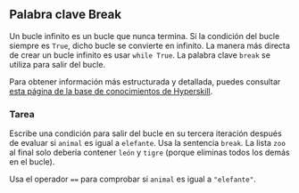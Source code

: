 ## Palabra clave Break

Un bucle infinito es un bucle que nunca termina. Si la condición del bucle siempre es `True`, dicho bucle se convierte en infinito. La manera más directa de crear un bucle infinito es usar `while True`. La palabra clave `break` se utiliza para salir del bucle.

Para obtener información más estructurada y detallada, puedes consultar [esta página de la base de conocimientos de Hyperskill](https://hyperskill.org/learn/step/6302#break?utm_source=jba&utm_medium=jba_courses_links).

### Tarea
Escribe una condición para salir del bucle en su tercera iteración después de evaluar si `animal` es igual a `elefante`. Usa la sentencia `break`. La lista `zoo` al final solo debería contener `león` y `tigre` (porque eliminas todos los demás en el bucle).

<div class="hint">Usa el operador <code>==</code> para comprobar si <code>animal</code> es igual a <code>"elefante"</code>.</div>